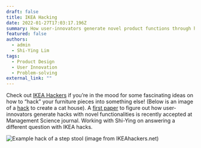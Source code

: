 ```yaml
---
draft: false
title: IKEA Hacking
date: 2022-01-27T17:03:17.196Z
summary: How user-innovators generate novel product functions through hacking
featured: false
authors:
  - admin
  - Shi-Ying Lim
tags:
  - Product Design
  - User Innovation
  - Problem-solving
external_link: ""
---
```

Check out [IKEA Hackers](https://www.ikeahackers.net/) if you’re in the mood for some fascinating ideas on how to “hack” your furniture pieces into something else! (Below is an image of a [hack](https://www.ikeahackers.net/2019/11/diy-cat-house-ikea.html) to create a cat house). A [first paper](https://www.researchgate.net/publication/346530732_The_search_for_novel_product_uses_An_investigation_of_exaptations_in_IKEA_hacks) to figure out how user-innovators generate hacks with novel functionalities is recently accepted at Management Science journal. Working with Shi-Ying on answering a different question with IKEA hacks. 

![](https://www.ikeahackers.net/wp-content/uploads/2019/11/cat-hut-5.jpg?ezimgfmt=ng:webp/ngcb1 "Example hack of a step stool (image from IKEAhackers.net)")
